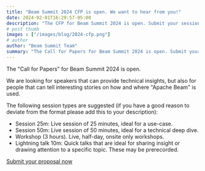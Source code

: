 ```yaml
---
title: "Beam Summit 2024 CFP is open. We want to hear from you!"
date: 2024-02-01T16:29:57-05:00
description: "The CFP for Beam Summit 2024 is open. Submit your session by May 29th."
# post thumb
images : ["/images/blog/2024-cfp.png"]
# author
author: "Beam Summit Team"
summary: "The Call for Papers for Beam Summit 2024 is open. Submit your proposal now!"
---
```


The "Call for Papers" for Beam Summit 2024 is open. 

We are looking for speakers that can provide technical insights, but also for people that can tell interesting stories on how and where "Apache Beam" is used.

The following session types are suggested (if you have a good reason to deviate from the format please add this to your description):

* Session 25m: Live session of 25 minutes, ideal for a use-case.
* Session 50m: Live session of 50 minutes, ideal for a technical deep dive.
* Workshop (3 hours). Live, half-day, onsite only workshops.
* Lightning talk 10m: Quick talks that are ideal for sharing insight or drawing attention to a specific topic. These may be prerecorded.

<div class="text-center">
<a href="https://sessionize.com/beam-summit-2024" target="_blank" class="btn btn-warning mt-3 mb-5">Submit your proposal now</a>
</div>

